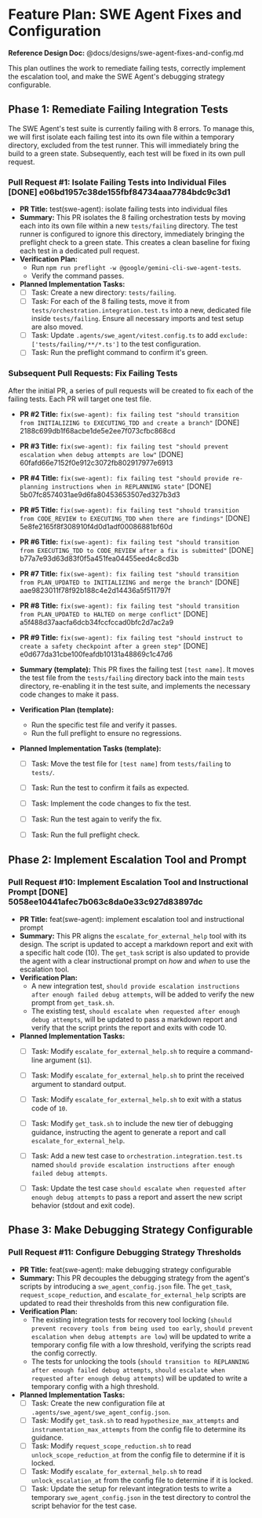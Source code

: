 # Feature Plan: SWE Agent Fixes and Configuration

**Reference Design Doc:** @docs/designs/swe-agent-fixes-and-config.md

This plan outlines the work to remediate failing tests, correctly implement the escalation tool, and make the SWE Agent's debugging strategy configurable.


## Phase 1: Remediate Failing Integration Tests

The SWE Agent's test suite is currently failing with 8 errors. To manage this, we will first isolate each failing test into its own file within a temporary directory, excluded from the test runner. This will immediately bring the build to a green state. Subsequently, each test will be fixed in its own pull request.

### Pull Request #1: Isolate Failing Tests into Individual Files [DONE] e06bd1957c38de155fbf84734aaa7784bdc9c3d1

- **PR Title:** test(swe-agent): isolate failing tests into individual files
- **Summary:** This PR isolates the 8 failing orchestration tests by moving each into its own file within a new `tests/failing` directory. The test runner is configured to ignore this directory, immediately bringing the preflight check to a green state. This creates a clean baseline for fixing each test in a dedicated pull request.
- **Verification Plan:**
  - Run `npm run preflight -w @google/gemini-cli-swe-agent-tests`.
  - Verify the command passes.
- **Planned Implementation Tasks:**
  - [ ] Task: Create a new directory: `tests/failing`.
  - [ ] Task: For each of the 8 failing tests, move it from `tests/orchestration.integration.test.ts` into a new, dedicated file inside `tests/failing`. Ensure all necessary imports and test setup are also moved.
  - [ ] Task: Update `.agents/swe_agent/vitest.config.ts` to add `exclude: ['tests/failing/**/*.ts']` to the test configuration.
  - [ ] Task: Run the preflight command to confirm it's green.

### Subsequent Pull Requests: Fix Failing Tests

After the initial PR, a series of pull requests will be created to fix each of the failing tests. Each PR will target one test file.


- **PR #2 Title:** `fix(swe-agent): fix failing test "should transition from INITIALIZING to EXECUTING_TDD and create a branch"` [DONE] 2188c699db1f68acbe1de5e2ee7f073cfbc868cd
- **PR #3 Title:** `fix(swe-agent): fix failing test "should prevent escalation when debug attempts are low"` [DONE] 60fafd66e7152f0e912c3072fb802917977e6913
- **PR #4 Title:** `fix(swe-agent): fix failing test "should provide re-planning instructions when in REPLANNING state"` [DONE] 5b07fc8574031ae9d6fa80453653507ed327b3d3
- **PR #5 Title:** `fix(swe-agent): fix failing test "should transition from CODE_REVIEW to EXECUTING_TDD when there are findings"` [DONE] 5e8fe2165f8f308910f4d0d1adf00086881bf60d
- **PR #6 Title:** `fix(swe-agent): fix failing test "should transition from EXECUTING_TDD to CODE_REVIEW after a fix is submitted"` [DONE] b77a7e93d63d83f0f5a451fea04455eed4c8cd3b
- **PR #7 Title:** `fix(swe-agent): fix failing test "should transition from PLAN_UPDATED to INITIALIZING and merge the branch"` [DONE] aae9823011f78f92b188c4e2d14436a5f511797f
- **PR #8 Title:** `fix(swe-agent): fix failing test "should transition from PLAN_UPDATED to HALTED on merge conflict"` [DONE] a5f488d37aacfa6dcb34fccfccad0bfc2d7ac2a9
- **PR #9 Title:** `fix(swe-agent): fix failing test "should instruct to create a safety checkpoint after a green step"` [DONE] e0d677da31cbe100feafdb10131a48869c1c47d6

- **Summary (template):** This PR fixes the failing test `[test name]`. It moves the test file from the `tests/failing` directory back into the main `tests` directory, re-enabling it in the test suite, and implements the necessary code changes to make it pass.
- **Verification Plan (template):**
  - Run the specific test file and verify it passes.
  - Run the full preflight to ensure no regressions.
- **Planned Implementation Tasks (template):**
  - [ ] Task: Move the test file for `[test name]` from `tests/failing` to `tests/`.
  - [ ] Task: Run the test to confirm it fails as expected.
  - [ ] Task: Implement the code changes to fix the test.
  - [ ] Task: Run the test again to verify the fix.
  - [ ] Task: Run the full preflight check.




## Phase 2: Implement Escalation Tool and Prompt

### Pull Request #10: Implement Escalation Tool and Instructional Prompt [DONE] 5058ee10441afec7b063c8da0e33c927d83897dc

- **PR Title:** feat(swe-agent): implement escalation tool and instructional prompt
- **Summary:** This PR aligns the `escalate_for_external_help` tool with its design. The script is updated to accept a markdown report and exit with a specific halt code (10). The `get_task` script is also updated to provide the agent with a clear instructional prompt on *how* and *when* to use the escalation tool.
- **Verification Plan:**
  - A new integration test, `should provide escalation instructions after enough failed debug attempts`, will be added to verify the new prompt from `get_task.sh`.
  - The existing test, `should escalate when requested after enough debug attempts`, will be updated to pass a markdown report and verify that the script prints the report and exits with code 10.
- **Planned Implementation Tasks:**
  - [ ] Task: Modify `escalate_for_external_help.sh` to require a command-line argument (`$1`).
  - [ ] Task: Modify `escalate_for_external_help.sh` to print the received argument to standard output.
  - [ ] Task: Modify `escalate_for_external_help.sh` to exit with a status code of `10`.
  - [ ] Task: Modify `get_task.sh` to include the new tier of debugging guidance, instructing the agent to generate a report and call `escalate_for_external_help`.
  - [ ] Task: Add a new test case to `orchestration.integration.test.ts` named `should provide escalation instructions after enough failed debug attempts`.
  - [ ] Task: Update the test case `should escalate when requested after enough debug attempts` to pass a report and assert the new script behavior (stdout and exit code).



## Phase 3: Make Debugging Strategy Configurable

### Pull Request #11: Configure Debugging Strategy Thresholds

- **PR Title:** feat(swe-agent): make debugging strategy configurable
- **Summary:** This PR decouples the debugging strategy from the agent's scripts by introducing a `swe_agent_config.json` file. The `get_task`, `request_scope_reduction`, and `escalate_for_external_help` scripts are updated to read their thresholds from this new configuration file.
- **Verification Plan:**
  - The existing integration tests for recovery tool locking (`should prevent recovery tools from being used too early`, `should prevent escalation when debug attempts are low`) will be updated to write a temporary config file with a low threshold, verifying the scripts read the config correctly.
  - The tests for unlocking the tools (`should transition to REPLANNING after enough failed debug attempts`, `should escalate when requested after enough debug attempts`) will be updated to write a temporary config with a high threshold.
- **Planned Implementation Tasks:**
  - [ ] Task: Create the new configuration file at `.agents/swe_agent/swe_agent_config.json`.
  - [ ] Task: Modify `get_task.sh` to read `hypothesize_max_attempts` and `instrumentation_max_attempts` from the config file to determine its guidance.
  - [ ] Task: Modify `request_scope_reduction.sh` to read `unlock_scope_reduction_at` from the config file to determine if it is locked.
  - [ ] Task: Modify `escalate_for_external_help.sh` to read `unlock_escalation_at` from the config file to determine if it is locked.
  - [ ] Task: Update the setup for relevant integration tests to write a temporary `swe_agent_config.json` in the test directory to control the script behavior for the test case.
